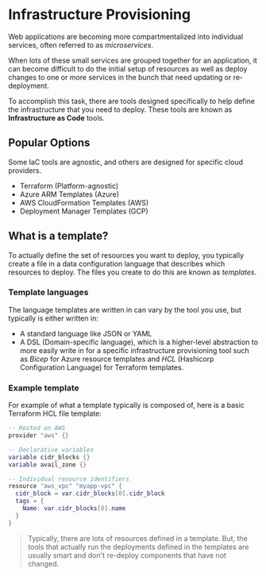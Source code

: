 # Infrastructure Provisioning

Web applications are becoming more compartmentalized into individual services, often referred to as _microservices_. 

When lots of these small services are grouped together for an application, it can become difficult to do the initial setup of resources as well as deploy changes to one or more services in the bunch that need updating or re-deployment.

To accomplish this task, there are tools designed specifically to help define the infrastructure that you need to deploy. These tools are known as **Infrastructure as Code** tools.

## Popular Options

Some IaC tools are agnostic, and others are designed for specific cloud providers.

- Terraform (Platform-agnostic)
- Azure ARM Templates (Azure)
- AWS CloudFormation Templates (AWS)
- Deployment Manager Templates (GCP)

## What is a template?

To actually define the set of resources you want to deploy, you typically create a file in a data configuration language that describes which resources to deploy. The files you create to do this are known as _templates_.

### Template languages

The language templates are written in can vary by the tool you use, but typically is either written in:
- A standard language like JSON or YAML
- A DSL (Domain-specific language), which is a higher-level abstraction to more easily write in for a specific infrastructure provisioning tool such as _Bicep_ for Azure resource templates and _HCL_ (Hashicorp Configuration Language) for Terraform templates.

### Example template

For example of what a template typically is composed of, here is a basic Terraform HCL file template:

<!-- The below code is not actually in lua, but just gives reasonably close syntax highlighting to .tf files as well as comments. -->

```lua
-- Hosted on AWS
provider "aws" {}

-- Declarative variables
variable cidr_blocks {}
variable avail_zone {}

-- Individual resource identifiers
resource "aws_vpc" "myapp-vpc" {
  cidr_block = var.cidr_blocks[0].cidr_block
  tags = {
    Name: var.cidr_blocks[0].name
  }
}
```

> Typically, there are lots of resources defined in a template. But, the tools that actually run the deployments defined in the templates are usually smart and don't re-deploy components that have not changed.
